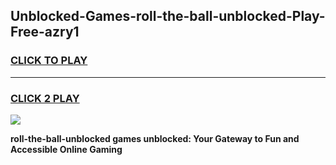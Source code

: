 
## Unblocked-Games-roll-the-ball-unblocked-Play-Free-azry1
<h3>
<a href="https://premium76.site?title=roll-the-ball-unblocked&ref=21A">CLICK TO PLAY</a></h3>
<hr>

<h3>
<a href="https://premium76.site?title=roll-the-ball-unblocked&ref=21A">CLICK 2 PLAY</a>
  
</h3>

<a href="https://premium76.site?title=roll-the-ball-unblocked&ref=21A"><img src="https://clearcache.store/games.png"></a>


**roll-the-ball-unblocked games unblocked: Your Gateway to Fun and Accessible Online Gaming**
